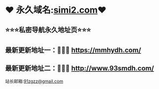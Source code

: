 #            ❤ 永久域名:<a href="https://93smdh.com">simi2.com</a>❤
  <h2>⭐⭐⭐私密导航永久地址页⭐⭐⭐</h2>
  	
  <h2>最新更新地址一：🚗🚗🚗 <a href="https://mmhydh.com/">https://mmhydh.com/</a> </h2>
  <h2>最新更新地址二：🚗🚗🚗 <a href="https://mmhydh.com/">http://www.93smdh.com/</a> </h2>
  
	

  站长邮箱:91zgzz@gmail.com
